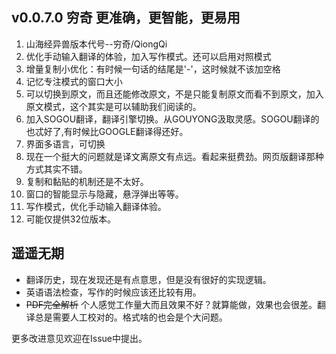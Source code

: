 ## v0.0.7.0 穷奇    更准确，更智能，更易用
1. 山海经异兽版本代号--穷奇/QiongQi
1. 优化手动输入翻译的体验，加入写作模式。还可以启用对照模式
2. 增量复制小优化：有时候一句话的结尾是'-'，这时候就不该加空格
3. 记忆专注模式的窗口大小
4. 可以切换到原文，而且还能修改原文，不是只能复制原文而看不到原文，加入原文模式，这个其实是可以辅助我们阅读的。
5. 加入SOGOU翻译，翻译引擎切换。从GOUYONG汲取灵感。SOGOU翻译的也忒好了,有时候比GOOGLE翻译得还好。
6. 界面多语言，可切换
7. 现在一个挺大的问题就是译文离原文有点远。看起来挺费劲。网页版翻译那种方式其实不错。
8. 复制和黏贴的机制还是不太好。
9. 窗口的智能显示与隐藏，悬浮弹出等等。
10. 写作模式，优化手动输入翻译体验。
11. 可能仅提供32位版本。


## 遥遥无期
- 翻译历史，现在发现还是有点意思，但是没有很好的实现逻辑。
- 英语语法检查，写作的时候应该还比较有用。
- ~~PDF完全解析~~ 个人感觉工作量大而且效果不好？就算能做，效果也会很差。翻译总是需要人工校对的。格式啥的也会是个大问题。

更多改进意见欢迎在Issue中提出。
